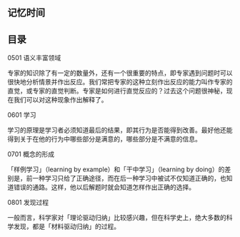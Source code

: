 ## 记忆时间

## 目录

0501 语义丰富领域

专家的知识除了有一定的数量外，还有一个很重要的特点，即专家遇到问题时可以很快地分析情景并作出反应。我们常把专家的这种立刻作出反应的能力叫作专家的直觉，或专家的直觉判断。专家是如何进行直觉反应的？过去这个问题很神秘，现在我们可以对这种现象作出解释了。

0601 学习

学习的原理是学习者必须知道最后的结果，即其行为是否能得到改善。最好他还能得到关于在他的行为中哪些部分是满意的，哪些部分是不满意的信息。

0701 概念的形成

「样例学习」（learning by example）和「干中学习」（learning by doing）的差别是，前一种学习只给了正确途径，而在后一种学习中被试不仅知道正确的，也知道错误的通路。这样，他以后解题时就会知道怎样作出正确的选择。

0801 发现过程

一般而言，科学家对「理论驱动归纳」比较感兴趣，但在科学史上，绝大多数的科学发现，都是「材料驱动归纳」的过程。